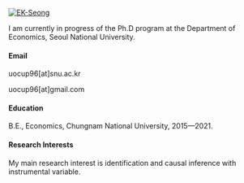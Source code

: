 

[![EK-Seong](https://img.shields.io/badge/EK_Seong-GitHub-blue)](https://github.com/EK-Seong)

I am currently in progress of the Ph.D program at the Department of Economics, Seoul National University.

#### Email
uocup96[at]snu.ac.kr

uocup96[at]gmail.com

#### Education
B.E., Economics, Chungnam National University, 2015—2021.

#### Research Interests
My main research interest is identification and causal inference with instrumental variable.
